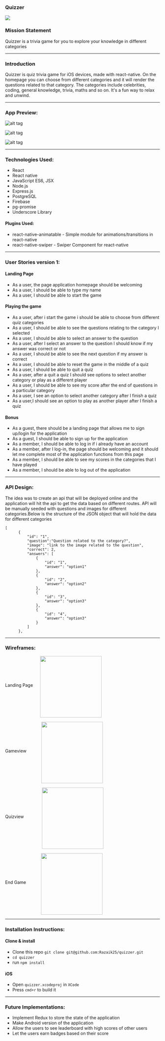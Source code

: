 ### Quizzer

![](https://cdn.elegantthemes.com/blog/wp-content/uploads/2015/12/quiz.png)

### Mission Statement
Quizzer is a trivia game for you to explore your knowledge in different categories

---
### Introduction
Quizzer is quiz trivia game for iOS devices, made with react-native.
On the homepage you can choose from different categories and it will render the questions related to that category. The categories include celebrities, coding, general knowledge, trivia, maths and so on.
It's a fun way to relax and unwind.

---

### App Preview:
![alt tag](./preview/rec1.gif)

![alt tag](./preview/rec2.gif)

![alt tag](./preview/rec3.gif)

---

### Technologies Used:
* React
* React native
* JavaScript ES6, JSX
* Node.js
* Express.js
* PostgreSQL
* Firebase
* pg-promise
* Underscore Library

#### Plugins Used:
* react-native-animatable - Simple module for animations/transitions in react-native
* react-native-swiper - Swiper Component for react-native

---

### User Stories version 1:
#### Landing Page
* As a user, the page application homepage should be welcoming
* As a user, I should be able to type my name
* As a user, I should be able to start the game

#### Playing the game
* As a user, after i start the game i should be able to choose from different quiz categories
* As a user, I should be able to see the questions relating to the category I selected
* As a user, I should be able to select an answer to the question
* As a user, after I select an answer to the question I should know if my answer was correct or not
* As a user, I should be able to see the next question if my answer is correct
* As a user, I should be able to reset the game in the middle of a quiz
* As a user, I should be able to quit a quiz
* As a user, after a quit a quiz I should see options to select another category or play as a different player
* As a user, I should be able to see my score after the end of questions in a particular category
* As a user, I see an option to select another category after I finish a quiz
* As a user,I should see an option to play as another player after I finish a quiz

#### Bonus
* As a guest, there should be a landing page that allows me to sign up/login for the application
* As a guest, I should be able to sign up for the application
* As a member, I should be able to log in if i already have an account
* As a member, after I log-in, the page should be welcoming and it should let me complete most of the application functions from this page
* As a member, I should be able to see my scores in the categories that I have played
* As a member, I should be able to log out of the application

---

### API Design:
The idea was to create an api that will be deployed online and the application will hit the api to get the data based on different routes.
API will be manually seeded with questions and images for different categories.Below is the structure of the JSON object that will hold the data for different categories
```
[
      {
          "id": "1",
          "question":"Question related to the category?",
          "image": "link to the image related to the question",
          "correct": 2,
          "answers": [
              {
                  "id": "1",
                  "answer": "option1"
              },
              {
                  "id": "2",
                  "answer": "option2"
              },
              {
                  "id": "3",
                  "answer": "option3"
              },
              {
                  "id": "4",
                  "answer": "option3"
              }
          ]
      },

```
---

### Wireframes:
<p align="center">
  <p>Landing Page <img align="middle" hspace="20" src="./wireframes/landing_page.png" width="200"/></p>
  <p>Gameview <img align="middle" hspace="45" src="./wireframes/gameview.png" width="200"/></p>
  <p>Quizview <img align="middle" hspace="55" src="./wireframes/quizview.png" width="200"/></p>
  <p>End Game <img align="middle" hspace="45" src="./wireframes/end.png" width="200"/></p>
</p>

---

### Installation Instructions:
#### Clone & install

* Clone this repo `git clone git@github.com:Razaik25/quizzer.git`
* `cd quizzer`
* run `npm install`

#### iOS

* Open `quizzer.xcodeproj` in `XCode`
* Press `cmd+r` to build it

---

### Future Implementations:
* Implement Redux to store the state of the application
* Make Android version of the application
* Allow the users to see leaderboard with high scores of other users
* Let the users earn badges based on their score
